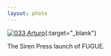 ```yaml
---
layout: photo
---
```


[![033 Arturo](https://c1.staticflickr.com/1/259/20029401432_30b7113dac_c.jpg)](https://www.flickr.com/photos/131440297@N08/20029401432/){:target="_blank"}

The Siren Press launch of FUGUE.
